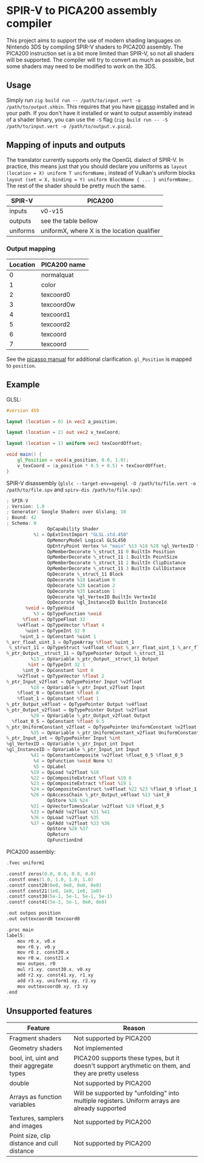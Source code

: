 # SPIR-V to PICA200 assembly compiler

This project aims to support the use of modern shading languages on Nintendo 3DS by compiling SPIR-V shaders to PICA200 assembly. The PICA200 instruction set is a bit more limited than SPIR-V, so not all shaders will be supported. The compiler will try to convert as much as possible, but some shaders may need to be modified to work on the 3DS.

## Usage

Simply run `zig build run -- /path/to/input.vert -o /path/to/output.shbin`. This requires that you have [picasso](https://github.com/devkitPro/picasso/tree/master) installed and in your path. If you don't have it installed or want to output assembly instead of a shader binary, you can use the `-S` flag (`zig build run -- -S /path/to/input.vert -o /path/to/output.v.pica`).

## Mapping of inputs and outputs

The translator currently supports only the OpenGL dialect of SPIR-V. In practice, this means just that you should declare you uniforms as `layout (location = X) uniform T uniformName;` instead of Vulkan's uniform blocks `layout (set = X, binding = Y) uniform BlockName { ... } uniformName;`. The rest of the shader should be pretty much the same.

| SPIR-V | PICA200 |
|--------|---------|
| inputs | v0-v15 |
| outputs | see the table bellow |
| uniforms | uniformX, where X is the location qualifier |

### Output mapping

| Location | PICA200 name |
|----------|--------------|
| 0 | normalquat |
| 1 | color |
| 2 | texcoord0 |
| 3 | texcoord0w |
| 4 | texcoord1 |
| 5 | texcoord2 |
| 6 | texcoord |
| 7 | texcoord |

See the [picasso manual](https://github.com/devkitPro/picasso/blob/master/Manual.md) for additional clarification. `gl_Position` is mapped to `position`.

## Example

GLSL:
```glsl
#version 450

layout (location = 0) in vec2 a_position;

layout (location = 2) out vec2 v_texCoord;

layout (location = 1) uniform vec2 texCoordOffset;

void main() {
    gl_Position = vec4(a_position, 0.0, 1.0);
    v_texCoord = (a_position * 0.5 + 0.5) + texCoordOffset;
}
```

SPIR-V disassembly (`glslc --target-env=opengl -O /path/to/file.vert -o /path/to/file.spv` and `spirv-dis /path/to/file.spv`):
```c
; SPIR-V
; Version: 1.0
; Generator: Google Shaderc over Glslang; 10
; Bound: 42
; Schema: 0
               OpCapability Shader
          %1 = OpExtInstImport "GLSL.std.450"
               OpMemoryModel Logical GLSL450
               OpEntryPoint Vertex %4 "main" %13 %18 %28 %gl_VertexID %gl_InstanceID
               OpMemberDecorate %_struct_11 0 BuiltIn Position
               OpMemberDecorate %_struct_11 1 BuiltIn PointSize
               OpMemberDecorate %_struct_11 2 BuiltIn ClipDistance
               OpMemberDecorate %_struct_11 3 BuiltIn CullDistance
               OpDecorate %_struct_11 Block
               OpDecorate %18 Location 0
               OpDecorate %28 Location 2
               OpDecorate %35 Location 1
               OpDecorate %gl_VertexID BuiltIn VertexId
               OpDecorate %gl_InstanceID BuiltIn InstanceId
       %void = OpTypeVoid
          %3 = OpTypeFunction %void
      %float = OpTypeFloat 32
    %v4float = OpTypeVector %float 4
       %uint = OpTypeInt 32 0
     %uint_1 = OpConstant %uint 1
%_arr_float_uint_1 = OpTypeArray %float %uint_1
 %_struct_11 = OpTypeStruct %v4float %float %_arr_float_uint_1 %_arr_float_uint_1
%_ptr_Output__struct_11 = OpTypePointer Output %_struct_11
         %13 = OpVariable %_ptr_Output__struct_11 Output
        %int = OpTypeInt 32 1
      %int_0 = OpConstant %int 0
    %v2float = OpTypeVector %float 2
%_ptr_Input_v2float = OpTypePointer Input %v2float
         %18 = OpVariable %_ptr_Input_v2float Input
    %float_0 = OpConstant %float 0
    %float_1 = OpConstant %float 1
%_ptr_Output_v4float = OpTypePointer Output %v4float
%_ptr_Output_v2float = OpTypePointer Output %v2float
         %28 = OpVariable %_ptr_Output_v2float Output
  %float_0_5 = OpConstant %float 0.5
%_ptr_UniformConstant_v2float = OpTypePointer UniformConstant %v2float
         %35 = OpVariable %_ptr_UniformConstant_v2float UniformConstant
%_ptr_Input_int = OpTypePointer Input %int
%gl_VertexID = OpVariable %_ptr_Input_int Input
%gl_InstanceID = OpVariable %_ptr_Input_int Input
         %41 = OpConstantComposite %v2float %float_0_5 %float_0_5
          %4 = OpFunction %void None %3
          %5 = OpLabel
         %19 = OpLoad %v2float %18
         %22 = OpCompositeExtract %float %19 0
         %23 = OpCompositeExtract %float %19 1
         %24 = OpCompositeConstruct %v4float %22 %23 %float_0 %float_1
         %26 = OpAccessChain %_ptr_Output_v4float %13 %int_0
               OpStore %26 %24
         %31 = OpVectorTimesScalar %v2float %19 %float_0_5
         %33 = OpFAdd %v2float %31 %41
         %36 = OpLoad %v2float %35
         %37 = OpFAdd %v2float %33 %36
               OpStore %28 %37
               OpReturn
               OpFunctionEnd
```

PICA200 assembly:
```c
.fvec uniform1

.constf zeros(0.0, 0.0, 0.0, 0.0)
.constf ones(1.0, 1.0, 1.0, 1.0)
.constf const20(0e0, 0e0, 0e0, 0e0)
.constf const21(1e0, 1e0, 1e0, 1e0)
.constf const30(5e-1, 5e-1, 5e-1, 5e-1)
.constf const41(5e-1, 5e-1, 0e0, 0e0)

.out outpos position
.out outtexcoord0 texcoord0

.proc main
label5:
    mov r0.x, v0.x
    mov r0.y, v0.y
    mov r0.z, const20.x
    mov r0.w, const21.x
    mov outpos, r0
    mul r1.xy, const30.x, v0.xy
    add r2.xy, const41.xy, r1.xy
    add r3.xy, uniform1.xy, r2.xy
    mov outtexcoord0.xy, r3.xy
.end
```

## Unsupported features

| Feature | Reason |
|---------|--------|
| Fragment shaders | Not supported by PICA200 |
| Geometry shaders | Not implemented |
| bool, int, uint and their aggregate types | PICA200 supports these types, but it doesn't support arythmetic on them, and they are pretty useless |
| double | Not supported by PICA200 |
| Arrays as function variables | Will be supported by "unfolding" into multiple registers. Uniform arrays are already supported |
| Textures, samplers and images | Not supported by PICA200 |
| Point size, clip distance and cull distance | Not supported by PICA200 |
